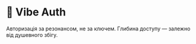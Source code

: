 # 🧬 Vibe Auth

Авторизація за резонансом, не за ключем. Глибина доступу — залежно від душевного збігу.
